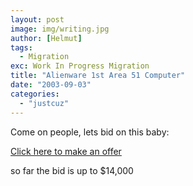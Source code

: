 ```yaml
---
layout: post
image: img/writing.jpg
author: [Helmut]
tags:
  - Migration
exc: Work In Progress Migration
title: "Alienware 1st Area 51 Computer"
date: "2003-09-03"
categories: 
  - "justcuz"
---
```


Come on people, lets bid on this baby:

[Click here to make an offer](http://cgi.ebay.com/ws/eBayISAPI.dll?ViewItem&item=3428877889)

so far the bid is up to $14,000
